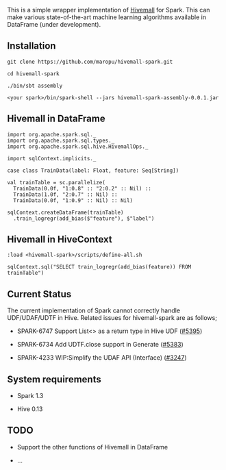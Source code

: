 This is a simple wrapper implementation of [Hivemall](https://github.com/myui/hivemall/) for Spark.
This can make various state-of-the-art machine learning algorithms available in DataFrame (under development).

Installation
--------------------

```
git clone https://github.com/maropu/hivemall-spark.git

cd hivemall-spark

./bin/sbt assembly

<your spark>/bin/spark-shell --jars hivemall-spark-assembly-0.0.1.jar
```

Hivemall in DataFrame
--------------------

```
import org.apache.spark.sql._
import org.apache.spark.sql.types._
import org.apache.spark.sql.hive.HivemallOps._

import sqlContext.implicits._

case class TrainData(label: Float, feature: Seq[String])

val trainTable = sc.parallelize(
  TrainData(0.0f, "1:0.8" :: "2:0.2" :: Nil) ::
  TrainData(1.0f, "2:0.7" :: Nil) ::
  TrainData(0.0f, "1:0.9" :: Nil) :: Nil)

sqlContext.createDataFrame(trainTable)
  .train_logregr(add_bias($"feature"), $"label")
```

Hivemall in HiveContext
--------------------

```
:load <hivemall-spark>/scripts/define-all.sh

sqlContext.sql("SELECT train_logregr(add_bias(feature)) FROM trainTable")
```

Current Status
--------------------
The current implementation of Spark cannot correctly handle UDF/UDAF/UDTF in Hive.
Related issues for hivemall-spark are as follows;

* SPARK-6747 Support List<> as a return type in Hive UDF ([#5395](https://github.com/apache/spark/pull/5395))

* SPARK-6734 Add UDTF.close support in Generate ([#5383](https://github.com/apache/spark/pull/5383))

* SPARK-4233 WIP:Simplify the UDAF API (Interface) ([#3247](https://github.com/apache/spark/pull/3247))

System requirements
--------------------

* Spark 1.3

* Hive 0.13

TODO
--------------------

* Support the other functions of Hivemall in DataFrame

* ...
